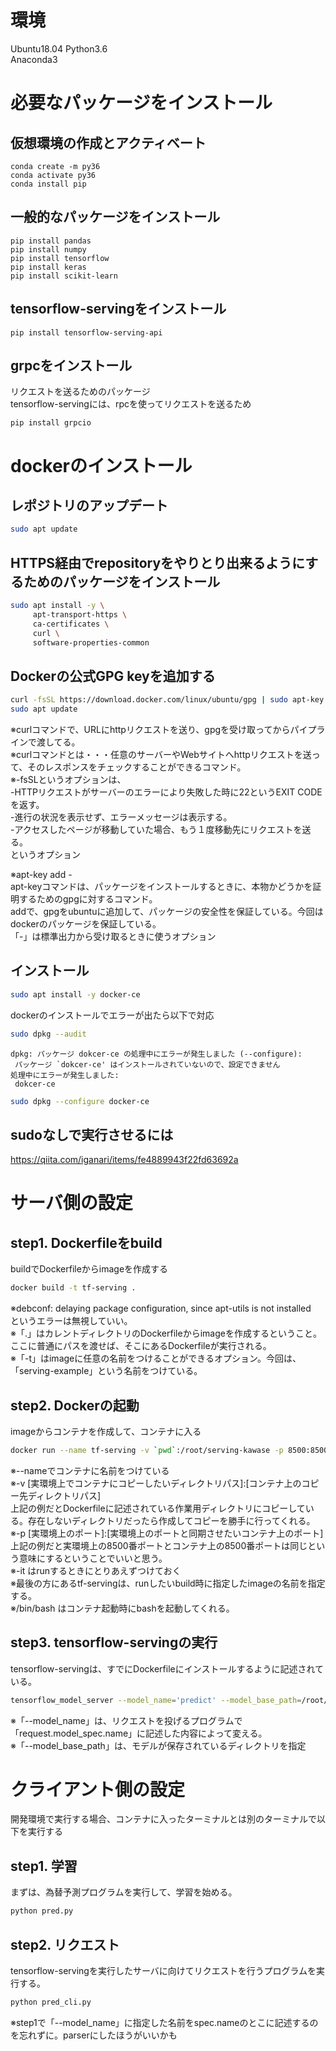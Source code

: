 # 環境  
Ubuntu18.04
Python3.6  
Anaconda3  

# 必要なパッケージをインストール  
## 仮想環境の作成とアクティベート  

```
conda create -m py36  
conda activate py36  
conda install pip  
```

## 一般的なパッケージをインストール

```
pip install pandas
pip install numpy
pip install tensorflow  
pip install keras  
pip install scikit-learn  
```

## tensorflow-servingをインストール

```
pip install tensorflow-serving-api  
```

## grpcをインストール  
リクエストを送るためのパッケージ  
tensorflow-servingには、rpcを使ってリクエストを送るため  

```
pip install grpcio  
```

# dockerのインストール  
## レポジトリのアップデート

```bash
sudo apt update  
```

## HTTPS経由でrepositoryをやりとり出来るようにするためのパッケージをインストール  

```bash
sudo apt install -y \
     apt-transport-https \
     ca-certificates \
     curl \
     software-properties-common
```

## Dockerの公式GPG keyを追加する  

```bash
curl -fsSL https://download.docker.com/linux/ubuntu/gpg | sudo apt-key add -
sudo apt update
```

※curlコマンドで、URLにhttpリクエストを送り、gpgを受け取ってからパイプラインで渡してる。  
※curlコマンドとは・・・任意のサーバーやWebサイトへhttpリクエストを送って、そのレスポンスをチェックすることができるコマンド。  
※-fsSLというオプションは、  
-HTTPリクエストがサーバーのエラーにより失敗した時に22というEXIT CODEを返す。  
-進行の状況を表示せず、エラーメッセージは表示する。  
-アクセスしたページが移動していた場合、もう１度移動先にリクエストを送る。  
というオプション  
 
※apt-key add -   
apt-keyコマンドは、パッケージをインストールするときに、本物かどうかを証明するためのgpgに対するコマンド。  
addで、gpgをubuntuに追加して、パッケージの安全性を保証している。今回はdockerのパッケージを保証している。  
「-」は標準出力から受け取るときに使うオプション  

## インストール

```bash
sudo apt install -y docker-ce
```

dockerのインストールでエラーが出たら以下で対応  

```bash
sudo dpkg --audit
```

```
dpkg: パッケージ dokcer-ce の処理中にエラーが発生しました (--configure):
 パッケージ `dokcer-ce' はインストールされていないので、設定できません
処理中にエラーが発生しました:
 dokcer-ce
```

```bash
sudo dpkg --configure docker-ce
```

## sudoなしで実行させるには  
https://qiita.com/iganari/items/fe4889943f22fd63692a  

# サーバ側の設定  
## step1. Dockerfileをbuild  
buildでDockerfileからimageを作成する  

```bash
docker build -t tf-serving .  
```

※debconf: delaying package configuration, since apt-utils is not installed　というエラーは無視していい。  
※「.」はカレントディレクトリのDockerfileからimageを作成するということ。ここに普通にパスを渡せば、そこにあるDockerfileが実行される。  
※「-t」はimageに任意の名前をつけることができるオプション。今回は、「serving-example」という名前をつけている。  

## step2. Dockerの起動  
imageからコンテナを作成して、コンテナに入る  

```bash
docker run --name tf-serving -v `pwd`:/root/serving-kawase -p 8500:8500 -it tf-serving /bin/bash  
```

※--nameでコンテナに名前をつけている  
※-v [実環境上でコンテナにコピーしたいディレクトリパス]:[コンテナ上のコピー先ディレクトリパス]  
上記の例だとDockerfileに記述されている作業用ディレクトリにコピーしている。存在しないディレクトリだったら作成してコピーを勝手に行ってくれる。  
※-p [実環境上のポート]:[実環境上のポートと同期させたいコンテナ上のポート]  
上記の例だと実環境上の8500番ポートとコンテナ上の8500番ポートは同じという意味にするということでいいと思う。  
※-it はrunするときにとりあえずつけておく  
※最後の方にあるtf-servingは、runしたいbuild時に指定したimageの名前を指定する。  
※/bin/bash はコンテナ起動時にbashを起動してくれる。  

## step3. tensorflow-servingの実行  
tensorflow-servingは、すでにDockerfileにインストールするように記述されている。  

```bash
tensorflow_model_server --model_name='predict' --model_base_path=/root/serving-kawase/tmp/predict_price  
```

※「--model_name」は、リクエストを投げるプログラムで「request.model_spec.name」に記述した内容によって変える。  
※「--model_base_path」は、モデルが保存されているディレクトリを指定  

# クライアント側の設定  
開発環境で実行する場合、コンテナに入ったターミナルとは別のターミナルで以下を実行する  

## step1. 学習  
まずは、為替予測プログラムを実行して、学習を始める。  

```bash
python pred.py  
```

## step2. リクエスト  
tensorflow-servingを実行したサーバに向けてリクエストを行うプログラムを実行する。  

```bash
python pred_cli.py  
```

※step1で「--model_name」に指定した名前をspec.nameのとこに記述するのを忘れずに。parserにしたほうがいいかも  